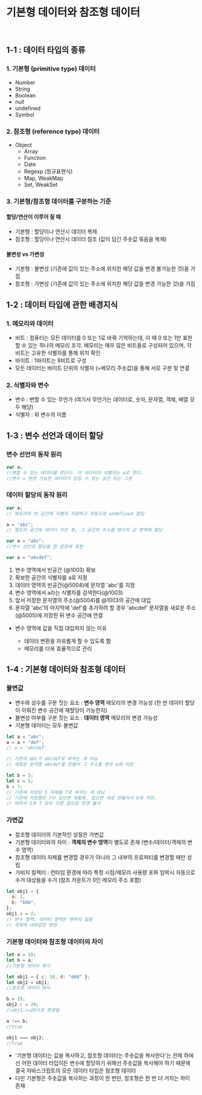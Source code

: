 # 기본형 데이터와 참조형 데이터

<br />

## 1-1 : 데이터 타입의 종류

### 1. 기본형 (primitive type) 데이터

- Number
- String
- Boolean
- null
- undefined
- Symbol

### 2. 참조형 (reference type) 데이터

- Object
  - Array
  - Function
  - Date
  - Regexp (정규표현식)
  - Map, WeakMap
  - Set, WeakSet

### 3. 기본형/참조형 데이터를 구분하는 기준

#### 할당/연산이 이루어 질 때

- 기본형 : 할당이나 연산시 데이터 복제
- 참조형 : 할당이나 연산시 데이터 참조 (값이 담긴 주솟값 묶음을 복제)

#### 불변성 vs 가변성

- 기본형 : 불변성 (기존에 값이 있는 주소에 위치한 해당 값을 변경 불가능한 것)을 가짐
- 참조형 : 가변성 (기존에 값이 있는 주소에 위치한 해당 값을 변경 가능한 것)을 가짐

## 1-2 : 데이터 타입에 관한 배경지식

### 1. 메모리와 데이터

- 비트 : 컴퓨터는 모든 데이터를 0 또는 1로 바꿔 기억하는데, 이 때 0 또는 1만 표현할 수 있는 하나의 메모리 조각. 메모리는 매우 많은 비트들로 구성되어 있으며, 각 비트는 고유한 식별자를 통해 위치 확인
- 바이트 : 1바이트는 8비트로 구성
- 모든 데이터는 바이트 단위의 식별자 (=메모리 주솟값)을 통해 서로 구분 및 연결

### 2. 식별자와 변수

- 변수 : 변할 수 있는 무언가 (여기서 무언가는 데이터로, 숫자, 문자열, 객체, 배열 모두 해당)
- 식별자 : 위 변수의 이름

## 1-3 : 변수 선언과 데이터 할당

### 변수 선언의 동작 원리

```jsx
var a;
//변할 수 있는 데이터를 만든다. 이 데이터의 식별자는 a로 한다.
//변수 = 변경 가능한 데이터가 담길 수 있는 공간 또는 그릇
```

### 데이터 할당의 동작 원리

```jsx
var a;
// 메모리의 빈 공간에 식별자 저장하고 자동으로 undefined 할당

a = "abc";
// 별도의 공간에 데이터 저장 후, 그 공간의 주소를 변수의 값 영역에 할당

var a = "abc";
//변수 선언과 할당을 한 문장에 표현

var a = "abcdef";
```

1. 변수 영역에서 빈공간 (@1003) 확보
2. 확보한 공간의 식별자를 a로 지정
3. 데이터 영역의 빈공간(@5004)에 문자열 'abc'를 지정
4. 변수 영역에서 a라는 식별자를 검색한다(@1003)
5. 앞서 저장한 문자열의 주소(@5004)를 @1003의 공간에 대입
6. 문자열 'abc'의 마지막에 'def'를 추가하려 할 경우 'abcdef' 문자열을 새로운 주소(@5005)에 저장한 뒤 변수 공간에 연결

- 변수 영역에 값을 직접 대입하지 않는 이유

  - 데이터 변환을 자유롭게 할 수 있도록 함
  - 메모리를 더욱 효율적으로 관리

## 1-4 : 기본형 데이터와 참조형 데이터

### 불변값

- 변수와 상수를 구분 짓는 요소 : **변수 영역** 메모리의 변경 가능성
  (한 번 데이터 할당이 이뤄진 변수 공간에 재할당이 가능한지)
- 불변성 여부를 구분 짓는 요소 : **데이터 영역** 메모리의 변경 가능성
- 기본형 데이터는 모두 불변값

```jsx
let a = "abc";
a = a + "def";
// a = 'abcdef'

// 기존의 abc가 abcdef로 바뀌는 게 아님
// 새로운 문자열 abcdef를 만들어 그 주소를 변수 a에 저장

let b = 5;
let c = 5;
b = 7;
// 기존에 저장된 5 자체를 7로 바꾸는 게 아님
// 기존에 저장했던 7이 있으면 재활용, 없으면 새로 만들어서 b에 저장.
// 따라서 5와 7 모두 다른 값으로 변경 불가
```

### 가변값

- 참조형 데이터의 기본적인 성질은 가변값
- 기본형 데이터와의 차이 : **객체의 변수 영역**이 별도로 존재 (변수/데이터/객체의 변수 영역)
- 참조형 데이터 자체를 변경할 경우가 아니라 그 내부의 프로퍼티를 변경할 때만 성립
- 가비지 컬렉터 : 런타임 환경에 따라 특정 시점/메모리 사용량 포화 임박시 자동으로 수거 대상들을 수거 (참조 카운트가 0인 메모리 주소 포함)

```jsx
let obj1 = {
  a: 1,
  b: "bbb",
};
obj1.a = 2;
// 변수 영역, 데이터 영역은 변하지 않음
// 객체의 내부값만 변경
```

### 기본형 데이터와 참조형 데이터의 차이

```jsx
let a = 10;
let b = a;
//기본형 데이터 복사

let obj1 = { c: 10, d: "ddd" };
let obj2 = obj1;
//참조형 데이터 복사

b = 15;
obj2.c = 20;
//obj1.c=20으로 변경됨

a !== b;
//true

obj1 === obj2;
//true
```

- '기본형 데이터는 값을 복사하고, 참조형 데이터는 주솟값을 복사한다'는 전제 하에선
  어떤 데이터 타입이든 변수에 할당하기 위해선 주솟값을 복사해야 하기 때문에
  결국 자바스크립트의 모든 데이터 타입은 참조형 데이터
- 다만 기본형은 주솟값을 복사하는 과정이 한 번만, 참조형은 한 번 더 거치는 차이 존재
